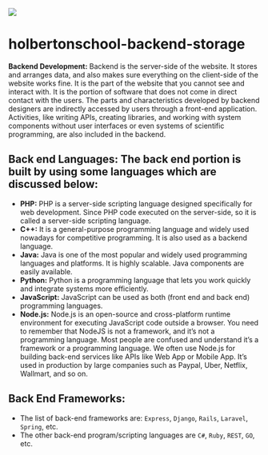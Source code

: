 ![](https://www.skilltouchng.com/images/compschool_tabs/backend%20develoiper%20training%20in%20abuja%20nigeria%20image.jpg)

# holbertonschool-backend-storage

**Backend Development:** Backend is the server-side of the website. It stores and arranges data, and also makes sure everything on the client-side of the website works fine. It is the part of the website that you cannot see and interact with. It is the portion of software that does not come in direct contact with the users. The parts and characteristics developed by backend designers are indirectly accessed by users through a front-end application. Activities, like writing APIs, creating libraries, and working with system components without user interfaces or even systems of scientific programming, are also included in the backend. 

## Back end Languages: The back end portion is built by using some languages which are discussed below: 
 

- **PHP:** PHP is a server-side scripting language designed specifically for web development. Since PHP code executed on the server-side, so it is called a server-side scripting language.
- **C++:** It is a general-purpose programming language and widely used nowadays for competitive programming. It is also used as a backend language.
- **Java:** Java is one of the most popular and widely used programming languages and platforms. It is highly scalable. Java components are easily available.
- **Python:** Python is a programming language that lets you work quickly and integrate systems more efficiently.
- **JavaScript:** JavaScript can be used as both (front end and back end) programming languages.
- **Node.js:** Node.js is an open-source and cross-platform runtime environment for executing JavaScript code outside a browser. You need to remember that NodeJS is not a framework, and it’s not a programming language. Most people are confused and understand it’s a framework or a programming language. We often use Node.js for building back-end services like APIs like Web App or Mobile App. It’s used in production by large companies such as Paypal, Uber, Netflix, Wallmart, and so on.

## Back End Frameworks: 

- The list of back-end frameworks are: ```Express```, ```Django```, ```Rails```, ```Laravel```, ```Spring```, etc.
- The other back-end program/scripting languages are ```C#```, ```Ruby```, ```REST```, ```GO```, etc.